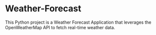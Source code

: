# Weather-Forecast
This Python project is a Weather Forecast Application that leverages the OpenWeatherMap API to fetch real-time weather data.
